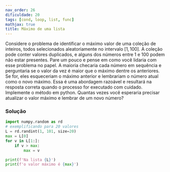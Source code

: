 ```yaml
---
nav_order: 26
dificuldade: 20
tags: [cond, loop, list, func]
mathjax: true
title: Máximo de uma lista
---
```


Considere o problema de identificar o máximo valor de uma coleção de inteiros,  todos selecionados aleatoriamente no intervalo $[1,\,100]$. A coleção pode conter valores duplicados, e alguns dos números entre 1 e 100 podem não estar presentes. Pare um pouco e pense em como você lidaria com esse problema no papel. A maioria checaria cada número em sequência e perguntaria se o valor da vez é maior que o máximo dentre os anteriores. Se for, eles esqueceriam o máximo anterior e lembrariam o número atual como o novo máximo. Essa é uma abordagem razoável e resultará na resposta correta quando o processo for executado com cuidado. Implemente o método em python. Quantas vezes você esperaria precisar atualizar o valor máximo e lembrar de um novo número?

<!-- more -->

### Solução

```python
import numpy.random as rd
# exemplificando para 20 valores
L = rd.randint(1, 101, size=20)
max = L[0]
for v in L[1:]:
    if v > max:
        max = v

print(f'Na lista {L}')
print(f'o valor máximo é {max}')
```
